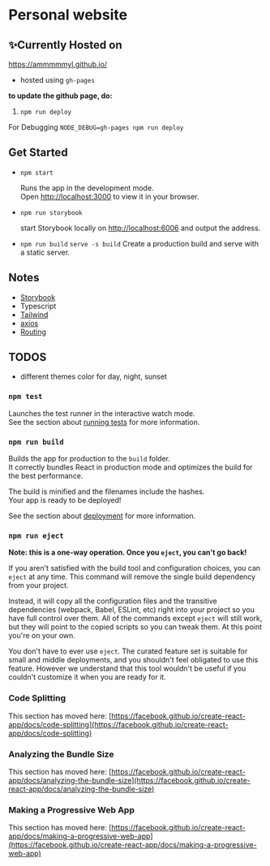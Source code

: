 # Personal website

## :sparkles:Currently Hosted on

https://ammmmmyl.github.io/

- hosted using `gh-pages`

**to update the github page, do:**

1. `npm run deploy`

For Debugging `NODE_DEBUG=gh-pages npm run deploy`

## Get Started

- `npm start`

  Runs the app in the development mode.\
   Open [http://localhost:3000](http://localhost:3000) to view it in your browser.

- `npm run storybook`

  start Storybook locally on [http://localhost:6006](http://localhost:6006) and output the address.

- `npm run build`
  `serve -s build`
  Create a production build and serve with a static server.

## Notes

- [Storybook](https://storybook.js.org/docs/react/get-started/introduction)
- Typescript
- [Tailwind](https://tailwindcss.com/docs/installation)
- [axios](https://github.com/axios/axios)
- [Routing](https://reactrouter.com/en/main/start/tutorial)

## TODOS

- different themes color for day, night, sunset

### `npm test`

Launches the test runner in the interactive watch mode.\
See the section about [running tests](https://facebook.github.io/create-react-app/docs/running-tests) for more information.

### `npm run build`

Builds the app for production to the `build` folder.\
It correctly bundles React in production mode and optimizes the build for the best performance.

The build is minified and the filenames include the hashes.\
Your app is ready to be deployed!

See the section about [deployment](https://facebook.github.io/create-react-app/docs/deployment) for more information.

### `npm run eject`

**Note: this is a one-way operation. Once you `eject`, you can't go back!**

If you aren't satisfied with the build tool and configuration choices, you can `eject` at any time. This command will remove the single build dependency from your project.

Instead, it will copy all the configuration files and the transitive dependencies (webpack, Babel, ESLint, etc) right into your project so you have full control over them. All of the commands except `eject` will still work, but they will point to the copied scripts so you can tweak them. At this point you're on your own.

You don't have to ever use `eject`. The curated feature set is suitable for small and middle deployments, and you shouldn't feel obligated to use this feature. However we understand that this tool wouldn't be useful if you couldn't customize it when you are ready for it.

### Code Splitting

This section has moved here: [https://facebook.github.io/create-react-app/docs/code-splitting](https://facebook.github.io/create-react-app/docs/code-splitting)

### Analyzing the Bundle Size

This section has moved here: [https://facebook.github.io/create-react-app/docs/analyzing-the-bundle-size](https://facebook.github.io/create-react-app/docs/analyzing-the-bundle-size)

### Making a Progressive Web App

This section has moved here: [https://facebook.github.io/create-react-app/docs/making-a-progressive-web-app](https://facebook.github.io/create-react-app/docs/making-a-progressive-web-app)
